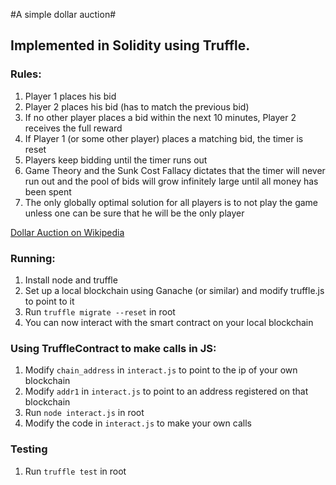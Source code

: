 #A simple dollar auction#

## Implemented in Solidity using Truffle. ##   

### Rules: ###

1. Player 1 places his bid
2. Player 2 places his bid (has to match the previous bid)
3. If no other player places a bid within the next 10 minutes, Player 2 receives the full reward
4. If Player 1 (or some other player) places a matching bid, the timer is reset
5. Players keep bidding until the timer runs out
6. Game Theory and the Sunk Cost Fallacy dictates that the timer will never run out and the pool of bids will grow infinitely large until all money has been spent
7. The only globally optimal solution for all players is to not play the game unless one can be sure that he will be the only player

[Dollar Auction on Wikipedia](https://en.wikipedia.org/wiki/Dollar_auction)

### Running: ###

1. Install node and truffle
2. Set up a local blockchain using Ganache (or similar) and modify truffle.js to point to it
3. Run `truffle migrate --reset` in root
4. You can now interact with the smart contract on your local blockchain

### Using TruffleContract to make calls in JS: ###

1. Modify `chain_address` in `interact.js` to point to the ip of your own blockchain
2. Modify `addr1` in `interact.js` to point to an address registered on that blockchain
3. Run `node interact.js` in root
4. Modify the code in `interact.js` to make your own calls

### Testing ###

1. Run `truffle test` in root

